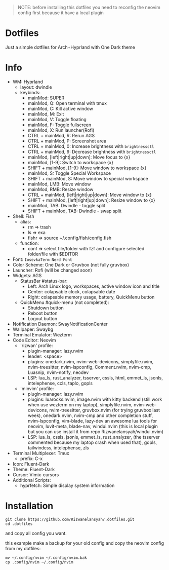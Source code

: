 > NOTE: before installing this dotfiles you need to reconfig the neovim config first
because it have a local plugin

# Dotfiles
Just a simple dotfiles for Arch+Hyprland with One Dark theme

# Info
- WM: Hyprland
    - layout: dwindle
    - keybinds:
        - mainMod: SUPER
        - mainMod, Q: Open terminal with tmux
        - mainMod, C: Kill active window
        - mainMod, M: Exit
        - mainMod, V: Toggle floating
        - mainMod, F: Toggle fullscreen
        - mainMod, X: Run launcher(Rofi)
        - CTRL + mainMod, R: Rerun AGS
        - CTRL + mainMod, P: Screenshot area
        - CTRL + mainMod, 0: Increase brightness with `brightnessctl`
        - CTRL + mainMod, 9: Decrease brightness with `brightnessctl`
        - mainMod, \[left|right|up|down\]: Move focus to {x}
        - mainMod, \[1-9\]: Switch to workspace {x}
        - SHIFT + mainMod, \[1-9\]: Move window to workspace {x}
        - mainMod, S: Toggle Special Workspace
        - SHIFT + mainMod, S: Move window to special workspace
        - mainMod, LMB: Move window
        - mainMod, RMB: Resize window
        - CTRL + mainMod, \[left|right|up|down\]: Move window to {x}
        - SHIFT + mainMod, \[left|right|up|down\]: Resize window to {x}
        - mainMod, TAB: Dwindle - toggle split
        - SHIFT + mainMod, TAB: Dwindle - swap split
- Shell: Fish
    - alias:
        - rm => trash
        - ls => exa
        - fishr => source ~/.config/fish/config.fish
    - function:
        - conf => select file/folder with fzf and configure selected folder/file with $EDITOR
- Font: `IosevkaTerm Nerd Font`
- Color Scheme: One Dark or Gruvbox (not fully gruvbox)
- Launcher: Rofi (will be changed soon)
- Widgets: AGS
    - StatusBar #status-bar:
        - Left: Arch Linux logo, workspaces, active window icon and title
        - Center: colapsable clock, colapsable date
        - Right: colapsable memory usage, battery, QuickMenu button
    - QuickMenu #quick-menu (not completed):
        - Shutdown button
        - Reboot button
        - Logout button
- Notification Daemon: SwayNotificationCenter
- Wallpaper: Swaybg
- Terminal Emulator: Wezterm
- Code Editor: Neovim
    - 'rizwan' profile:
        - plugin-manager: lazy.nvim
        - leader: \<space\>
        - plugins: onedark.nvim, nvim-web-devicons, simplyfile.nvim, nvim-treesitter, nvim-lspconfig,
        Comment.nvim, nvim-cmp, Luasnip, nvim-notify, neodev
        - LSP: lua_ls, rust_analyzer, tsserver, cssls, html, emmet_ls, jsonls,
        intelephense, ccls, taplo, gopls
    - 'minvim' profile:
        - plugin-manager: lazy.nvim
        - plugins: luarocks.nvim, image.nvim with kitty backend (still work when use wezterm on my laptop),
        simplyfile.nvim, nvim-web-devicons, nvim-treesitter, gruvbox.nvim (for trying gruvbox last week), onedark.nvim,
        nvim-cmp and other completion stuff, nvim-lspconfig, vim-blade, lazy-dev an awesome lua tools for neovim,
        luvit-meta, blade-nav, windui.nvim (this is local plugin but you can use install it from repo Rizwanelansyah/windui.nvim)
        - LSP: lua_ls, cssls, jsonls, emmet_ls, rust_analyzer, (the tsserver commented because my laptop crash when used that), gopls,
        tailwindcss, intelephense, zls
- Terminal Multiplexer: Tmux
    - prefix: C-x
- Icon: Fluent-Dark
- Theme: Fluent-Dark
- Cursor: Vimix-cursors
- Additional Scripts:
    - hyprfetch: Simple display system information

# Installation
```
git clone https://github.com/Rizwanelansyah/.dotfiles.git
cd .dotfiles
```
and copy all config you want.

this example make a backup for your old config and copy the neovim config from my dotfiles:
```
mv ~/.config/nvim ~/.config/nvim.bak
cp .config/nvim ~/.config/nvim
```
